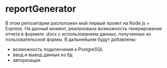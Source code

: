# reportGenerator
В этом репозитарии расположен мой первый проект на Node.js + Express.
На данный момент, реализована возможность генерирования отчета в формате .docx с использованием данных, полученных из пользовательской формы.
В дальнейшем будут добавлены:
 - возможность подключения к PostgreSQL
 - ввод и вывод данных из бд
 - авторизация
